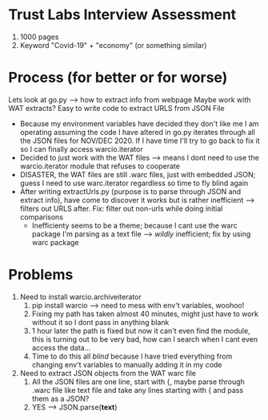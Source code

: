 # Trust Labs Interview Assessment

1. 1000 pages
2. Keyword "Covid-19" + "economy" (or something similar)

# Process (for better or for worse)
Lets look at go.py --> how to extract info from webpage
Maybe work with WAT extracts? Easy to write code to extract URLS from JSON File
* Because my environment variables have decided they don't like me I am operating assuming the code I have altered in go.py iterates through all the JSON files for NOV/DEC 2020. If I have time I'll try to go back to fix it so I can finally access warcio.iterator
* Decided to just work with the WAT files --> means I dont need to use the warcio.iterator module that refuses to cooperate
* DISASTER, the WAT files are still .warc files, just with embedded JSON; guess I need to use warc.iterator regardless so time to fly blind again
* After writing extractUrls.py (purpose is to parse through JSON and extract info), have come to discover it works but is rather inefficient --> filters out URLS after. Fix: filter out non-urls while doing initial comparisons
  * Inefficienty seems to be a theme; because I cant use the warc package I'm parsing as a text file --> *wildly* inefficient; fix by using warc package
# Problems
1. Need to install warcio.archiveiterator
   1. pip install warcio --> need to mess with env't variables, woohoo!
   2. Fixing my path has taken almost 40 minutes, might just have to work without it so I dont pass in anything blank
   3. 1 hour later the path is fixed but now it can't even find the module, this is turning out to be very bad, how can I search when I cant even access the data...
   4. Time to do this all *blind* because I have tried everything from changing env't variables to manually adding it in my code
2. Need to extract JSON objects from the WAT warc file
   1. All the JSON files are one line, start with {, maybe parse through .warc file like text file and take any lines starting with { and pass them as a JSON?
   2. YES --> JSON.parse(__text__)